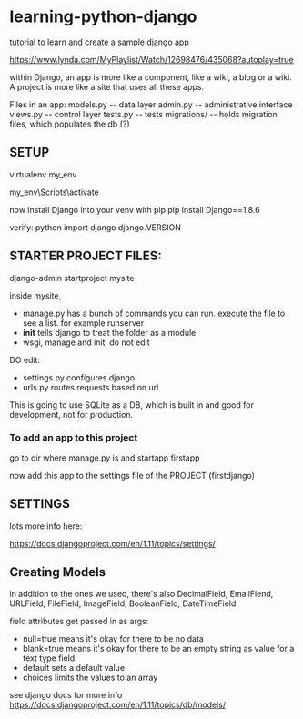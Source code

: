 # learning-python-django
tutorial to learn and create a sample django app


https://www.lynda.com/MyPlaylist/Watch/12698476/435068?autoplay=true

within Django, an app is more like a component, like a wiki, a blog or a wiki. A project is more like a site that uses all these apps. 

Files in an app:
models.py -- data layer
admin.py -- administrative interface
views.py -- control layer
tests.py -- tests
migrations/ -- holds migration files, which populates the db (?)

## SETUP

virtualenv my_env

my_env\Scripts\activate

now install Django into your venv with pip
pip install Django==1.8.6

verify:
python
    import django 
    django.VERSION


## STARTER PROJECT FILES:
django-admin startproject mysite

inside mysite, 
* manage.py has a bunch of commands you can run. execute the file to see a list. for example runserver
* __init__ tells django to treat the folder as a module
* wsgi, manage and init, do not edit

DO edit:
* settings.py configures django
* urls.py routes requests based on url

This is going to use SQLite as a DB, which is built in and good for development, not for production. 

### To add an app to this project

go to dir where manage.py is and startapp firstapp

now add this app to the settings file of the PROJECT (firstdjango)

## SETTINGS

lots more info here:

https://docs.djangoproject.com/en/1.11/topics/settings/

## Creating Models

in addition to the ones we used, 
there's also DecimalField, EmailFiend, URLField, FileField, ImageField, BooleanField, DateTimeField

field attributes get passed in as args:
* null=true means it's okay for there to be no data
* blank=true means it's okay for there to be an empty string as value for a text type field
* default sets a default value
* choices limits the values to an array

see django docs for more info https://docs.djangoproject.com/en/1.11/topics/db/models/